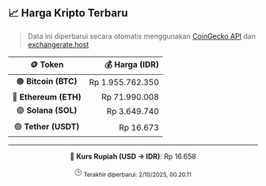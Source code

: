 

<!-- HARGA_KRIPTO -->
## 📈 Harga Kripto Terbaru

> Data ini diperbarui secara otomatis menggunakan [CoinGecko API](https://www.coingecko.com/) dan [exchangerate.host](https://exchangerate.host/)

<div align="center">

| 🪙 Token | 💰 Harga (IDR) |
|:------:|---------------:|
| 🟠 **Bitcoin (BTC)**   | Rp 1.955.762.350 |
| 🔵 **Ethereum (ETH)**  | Rp 71.990.008 |
| 🟣 **Solana (SOL)**    | Rp 3.649.740 |
| 🟢 **Tether (USDT)**   | Rp 16.673 |

---

💱 **Kurs Rupiah (USD → IDR)**: Rp 16.658

🕒 <sub>Terakhir diperbarui: 2/10/2025, 00.20.11</sub>

</div>
<!-- /HARGA_KRIPTO -->
